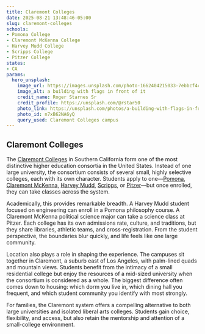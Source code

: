 ```yaml
---
title: Claremont Colleges
date: 2025-08-21 13:48:46-05:00
slug: claremont-colleges
schools:
- Pomona College
- Claremont McKenna College
- Harvey Mudd College
- Scripps College
- Pitzer College
states:
- CA
params:
  hero_unsplash:
    image_url: https://images.unsplash.com/photo-1662404215033-7ebbcf4c7676?crop=entropy&cs=tinysrgb&fit=max&fm=jpg&ixid=M3w3OTUzNDN8MHwxfHJhbmRvbXx8fHx8fHx8fDE3NTU4ODEzMjR8&ixlib=rb-4.1.0&q=80&w=1080
    image_alt: a building with flags in front of it
    credit_name: Roger Starnes Sr
    credit_profile: https://unsplash.com/@rstar50
    photo_link: https://unsplash.com/photos/a-building-with-flags-in-front-of-it-n7xB62NA6yQ
    photo_id: n7xB62NA6yQ
    query_used: Claremont Colleges campus
---
```


## Claremont Colleges

The [Claremont Colleges](https://www.claremont.edu/) in Southern California form one of the most distinctive higher education consortia in the United States. Instead of one large university, the consortium consists of several small, highly selective colleges, each with its own character. Students apply to one—[Pomona](https://www.pomona.edu/), [Claremont McKenna](https://www.cmc.edu/), [Harvey Mudd](https://www.hmc.edu/), [Scripps](https://www.scrippscollege.edu/), or [Pitzer](https://www.pitzer.edu/)—but once enrolled, they can take classes across the system.

Academically, this provides remarkable breadth. A Harvey Mudd student focused on engineering can enroll in a Pomona philosophy course. A Claremont McKenna political science major can take a science class at Pitzer. Each college has its own admissions rate, culture, and traditions, but they share libraries, athletic teams, and cross-registration. From the student perspective, the boundaries blur quickly, and life feels like one large community.

Location also plays a role in shaping the experience. The campuses sit together in Claremont, a suburb east of Los Angeles, with palm-lined quads and mountain views. Students benefit from the intimacy of a small residential college but enjoy the resources of a mid-sized university when the consortium is considered as a whole. The biggest difference often comes down to housing: which dorm you live in, which dining hall you frequent, and which student community you identify with most strongly.

For families, the Claremont system offers a compelling alternative to both large universities and isolated liberal arts colleges. Students gain choice, flexibility, and access, but also retain the mentorship and attention of a small-college environment.

